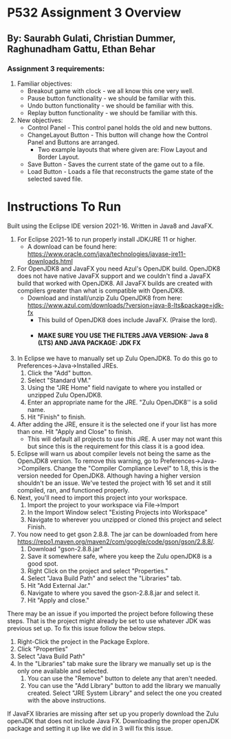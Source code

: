 # P532 Assignment 3 Overview
## By: Saurabh Gulati, Christian Dummer, Raghunadham Gattu, Ethan Behar

### Assignment 3 requirements:

1. Familiar objectives:
    * Breakout game with clock - we all know this one very well.
    * Pause button functionality - we should be familiar with this.
    * Undo button functionality - we should be familiar with this.
    * Replay button functionality - we should be familiar with this.
2. New objectives:
    * Control Panel - This control panel holds the old and new buttons.
    * ChangeLayout Button - This button will change how the Control Panel and Buttons are arranged.
       * Two example layouts that where given are: Flow Layout and Border Layout.
    * Save Button - Saves the current state of the game out to a file.
    * Load Button - Loads a file that reconstructs the game state of the selected saved file.

# Instructions To Run
Built using the Eclipse IDE version 2021-16. Written in Java8 and JavaFX.

1. For Eclipse 2021-16 to run properly install JDK/JRE 11 or higher.
    * A download can be found here: https://www.oracle.com/java/technologies/javase-jre11-downloads.html
2. For OpenJDK8 and JavaFX you need Azul's OpenJDK build. OpenJDK8 does not have native JavaFX support and we couldn't find a JavaFX build that worked with OpenJDK8. All JavaFX builds are created with compilers greater than what is compatible with OpenJDK8.
    * Download and install/unzip Zulu OpenJDK8 from here: https://www.azul.com/downloads/?version=java-8-lts&package=jdk-fx
      * This build of OpenJDK8 does include JavaFX. (Praise the lord). 
      * #### MAKE SURE YOU USE THE FILTERS JAVA VERSION: Java 8 (LTS) AND JAVA PACKAGE: JDK FX 
3. In Eclipse we have to manually set up Zulu OpenJDK8. To do this go to Preferences->Java->Installed JREs. 
    1. Click the "Add" button. 
    2. Select "Standard VM." 
    3. Using the "JRE Home" field navigate to where you installed or unzipped Zulu OpenJDK8. 
    4. Enter an appropriate name for the JRE. "Zulu OpenJDK8'' is a solid name.
    5. Hit "Finish" to finish.
4. After adding the JRE, ensure it is the selected one if your list has more than one. Hit "Apply and Close" to finish.
   * This will default all projects to use this JRE. A user may not want this but since this is the requirement for this class it is a good idea.
5. Eclipse will warn us about compiler levels not being the same as the OpenJDK8 version. To remove this warning, go to Preferences->Java->Compilers. Change the "Compiler Compliance Level" to 1.8, this is the version needed for OpenJDK8. Although having a higher version shouldn't be an issue. We've tested the project with 16 set and it still compiled, ran, and functioned properly.
6. Next, you'll need to import this project into your workspace.   
   1. Import the project to your workspace via File->Import
   2. In the Import Window select "Existing Projects into Workspace"
   3. Navigate to wherever you unzipped or cloned this project and select Finish.
7. You now need to get gson 2.8.8. The jar can be downloaded from here https://repo1.maven.org/maven2/com/google/code/gson/gson/2.8.8/. 
   1. Download "gson-2.8.8.jar"
   2. Save it somewhere safe, where you keep the Zulu openJDK8 is a good spot.
   3. Right Click on the project and select "Properties."
   4. Select "Java Build Path" and select the "Libraries" tab.
   5. Hit "Add External Jar."
   6. Navigate to where you saved the gson-2.8.8.jar and select it.
   7. Hit "Apply and close."

There may be an issue if you imported the project before following these steps. That is the project might already be set to use whatever JDK was previous set up. To fix this issue follow the below steps.
   1. Right-Click the project in the Package Explore.
   2. Click "Properties"
   3. Select "Java Build Path"
   4. In the "Libraries" tab make sure the library we manually set up is the only one available and selected.
      1. You can use the "Remove" button to delete any that aren't needed.
      2. You can use the "Add Library" button to add the library we manually created. Select "JRE System Library" and select the one you created with the above instructions.

If JavaFX libraries are missing after set up you properly download the Zulu openJDK that does not include Java FX. Downloading the proper openJDK package and setting it up like we did in 3 will fix this issue.


